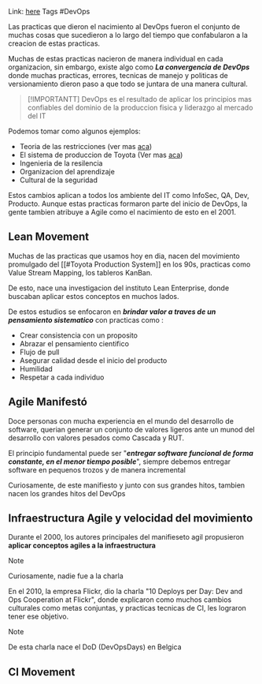 Link: [here](https://dl.faghatketab.ir/Books/Computer/Programming/WebProgramming/The.DevOps.Handbook_faghatketab.ir.pdf)
Tags #DevOps 

Las practicas que dieron el nacimiento al DevOps fueron el conjunto de muchas cosas que sucedieron a lo largo del tiempo que confabularon a la creacion de estas practicas.

Muchas de estas practicas nacieron de manera individual en cada organizacion, sin embargo, existe algo como ***La convergencia de DevOps*** donde muchas practicas, errores, tecnicas de manejo y politicas de versionamiento dieron paso a que todo se juntara de una manera cultural.

>[!IMPORTANTT]
>DevOps es el resultado de aplicar los principios mas confiables del dominio de la produccion fisica y liderazgo al mercado del IT

Podemos tomar como algunos ejemplos:
- Teoria de las restricciones (ver mas [aca](https://www.leanproduction.com/theory-of-constraints/))
- El sistema de produccion de Toyota (Ver mas [aca](https://es.wikipedia.org/wiki/Sistema_de_producci%C3%B3n_Toyota))
- Ingenieria de la resilencia
- Organizacion del aprendizaje
- Cultural de la seguridad

Estos cambios aplican a todos los ambiente del IT como InfoSec, QA, Dev, Producto. Aunque estas practicas formaron parte del inicio de DevOps, la gente tambien atribuye a Agile como el nacimiento de esto en el 2001.

## Lean Movement

Muchas de las practicas que usamos hoy en dia, nacen del movimiento promulgado del [[#Toyota Production System]] en los 90s, practicas como Value Stream Mapping, los tableros KanBan.

De esto, nace una investigacion del instituto Lean Enterprise, donde buscaban aplicar estos conceptos en muchos lados.

De estos estudios se enfocaron en ***brindar valor a traves de un pensamiento sistematico*** con practicas como :
- Crear consistencia con un proposito
- Abrazar el pensamiento cientifico
- Flujo de pull
- Asegurar calidad desde el inicio del producto
- Humilidad
- Respetar a cada individuo

## Agile Manifestó

Doce personas con mucha experiencia en el mundo del desarrollo de software, querian generar un conjunto de valores ligeros ante un munod del desarrollo con valores pesados como Cascada y RUT.

El principio fundamental puede ser "***entregar software funcional de forma constante, en el menor tiempo posible***", siempre debemos entregar software en pequenos trozos y de manera incremental

Curiosamente, de este manifiesto y junto con sus grandes hitos, tambien nacen los grandes hitos del DevOps

## Infraestructura Agile y velocidad del movimiento

Durante el 2000, los autores principales del manifieseto agil propusieron **aplicar conceptos agiles a la infraestructura**

>[!NOTE]
>Curiosamente, nadie fue a la charla

En el 2010, la empresa Flickr, dio la charla "10 Deploys per Day: Dev and Ops Cooperation at Flickr", donde explicaron como muchos cambios culturales como metas conjuntas, y practicas tecnicas de CI, les lograron tener ese objetivo.

>[!NOTE]
>De esta charla nace el DoD (DevOpsDays) en Belgica

## CI Movement
